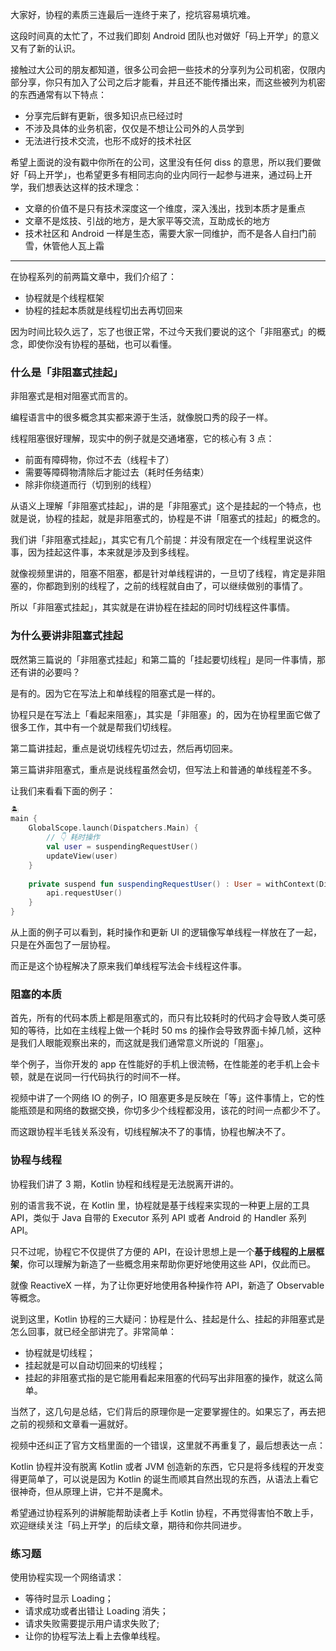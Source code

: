 大家好，协程的素质三连最后一连终于来了，挖坑容易填坑难。

这段时间真的太忙了，不过我们即刻 Android 团队也对做好「码上开学」的意义又有了新的认识。

接触过大公司的朋友都知道，很多公司会把一些技术的分享列为公司机密，仅限内部分享，你只有加入了公司之后才能看，并且还不能传播出来，而这些被列为机密的东西通常有以下特点：

- 分享完后鲜有更新，很多知识点已经过时
- 不涉及具体的业务机密，仅仅是不想让公司外的人员学到
- 无法进行技术交流，也形不成好的技术社区

希望上面说的没有戳中你所在的公司，这里没有任何 diss 的意思，所以我们要做好「码上开学」，也希望更多有相同志向的业内同行一起参与进来，通过码上开学，我们想表达这样的技术理念：

- 文章的价值不是只有技术深度这一个维度，深入浅出，找到本质才是重点
- 文章不是炫技、引战的地方，是大家平等交流，互助成长的地方
- 技术社区和 Android 一样是生态，需要大家一同维护，而不是各人自扫门前雪，休管他人瓦上霜

---

在协程系列的前两篇文章中，我们介绍了：

* 协程就是个线程框架
* 协程的挂起本质就是线程切出去再切回来

因为时间比较久远了，忘了也很正常，不过今天我们要说的这个「非阻塞式」的概念，即使你没有协程的基础，也可以看懂。

### 什么是「非阻塞式挂起」

非阻塞式是相对阻塞式而言的。

编程语言中的很多概念其实都来源于生活，就像脱口秀的段子一样。

线程阻塞很好理解，现实中的例子就是交通堵塞，它的核心有 3 点：

- 前面有障碍物，你过不去（线程卡了）
- 需要等障碍物清除后才能过去（耗时任务结束）
- 除非你绕道而行（切到别的线程）

从语义上理解「非阻塞式挂起」，讲的是「非阻塞式」这个是挂起的一个特点，也就是说，协程的挂起，就是非阻塞式的，协程是不讲「阻塞式的挂起」的概念的。

我们讲「非阻塞式挂起」，其实它有几个前提：并没有限定在一个线程里说这件事，因为挂起这件事，本来就是涉及到多线程。

就像视频里讲的，阻塞不阻塞，都是针对单线程讲的，一旦切了线程，肯定是非阻塞的，你都跑到别的线程了，之前的线程就自由了，可以继续做别的事情了。

所以「非阻塞式挂起」，其实就是在讲协程在挂起的同时切线程这件事情。

### 为什么要讲非阻塞式挂起

既然第三篇说的「非阻塞式挂起」和第二篇的「挂起要切线程」是同一件事情，那还有讲的必要吗？

是有的。因为它在写法上和单线程的阻塞式是一样的。

协程只是在写法上「看起来阻塞」，其实是「非阻塞」的，因为在协程里面它做了很多工作，其中有一个就是帮我们切线程。

第二篇讲挂起，重点是说切线程先切过去，然后再切回来。

第三篇讲非阻塞式，重点是说线程虽然会切，但写法上和普通的单线程差不多。

让我们来看看下面的例子：

```kotlin
🏝️
main {
    GlobalScope.launch(Dispatchers.Main) {
        // 👇 耗时操作
        val user = suspendingRequestUser()
        updateView(user)
    }
    
    private suspend fun suspendingRequestUser() : User = withContext(Dispatchers.IO) {
        api.requestUser()
    }
}
```

从上面的例子可以看到，耗时操作和更新 UI 的逻辑像写单线程一样放在了一起，只是在外面包了一层协程。

而正是这个协程解决了原来我们单线程写法会卡线程这件事。

### 阻塞的本质

首先，所有的代码本质上都是阻塞式的，而只有比较耗时的代码才会导致人类可感知的等待，比如在主线程上做一个耗时 50 ms 的操作会导致界面卡掉几帧，这种是我们人眼能观察出来的，而这就是我们通常意义所说的「阻塞」。

举个例子，当你开发的 app 在性能好的手机上很流畅，在性能差的老手机上会卡顿，就是在说同一行代码执行的时间不一样。

视频中讲了一个网络 IO 的例子，IO 阻塞更多是反映在「等」这件事情上，它的性能瓶颈是和网络的数据交换，你切多少个线程都没用，该花的时间一点都少不了。

而这跟协程半毛钱关系没有，切线程解决不了的事情，协程也解决不了。

### 协程与线程

协程我们讲了 3 期，Kotlin 协程和线程是无法脱离开讲的。

别的语言我不说，在 Kotlin 里，协程就是基于线程来实现的一种更上层的工具 API，类似于 Java 自带的 Executor 系列 API 或者 Android 的 Handler 系列 API。

只不过呢，协程它不仅提供了方便的 API，在设计思想上是一个**基于线程的上层框架**，你可以理解为新造了一些概念用来帮助你更好地使用这些 API，仅此而已。

就像 ReactiveX 一样，为了让你更好地使用各种操作符 API，新造了 Observable 等概念。



说到这里，Kotlin 协程的三大疑问：协程是什么、挂起是什么、挂起的非阻塞式是怎么回事，就已经全部讲完了。非常简单：

- 协程就是切线程；
- 挂起就是可以自动切回来的切线程；
- 挂起的非阻塞式指的是它能用看起来阻塞的代码写出非阻塞的操作，就这么简单。

当然了，这几句是总结，它们背后的原理你是一定要掌握住的。如果忘了，再去把之前的视频和文章看一遍就好。



视频中还纠正了官方文档里面的一个错误，这里就不再重复了，最后想表达一点：

Kotlin 协程并没有脱离 Kotlin 或者 JVM 创造新的东西，它只是将多线程的开发变得更简单了，可以说是因为 Kotlin 的诞生而顺其自然出现的东西，从语法上看它很神奇，但从原理上讲，它并不是魔术。

希望通过协程系列的讲解能帮助读者上手 Kotlin 协程，不再觉得害怕不敢上手，欢迎继续关注「码上开学」的后续文章，期待和你共同进步。



### 练习题

使用协程实现一个网络请求：

* 等待时显示 Loading；
* 请求成功或者出错让 Loading 消失；
* 请求失败需要提示用户请求失败了;
* 让你的协程写法上看上去像单线程。
